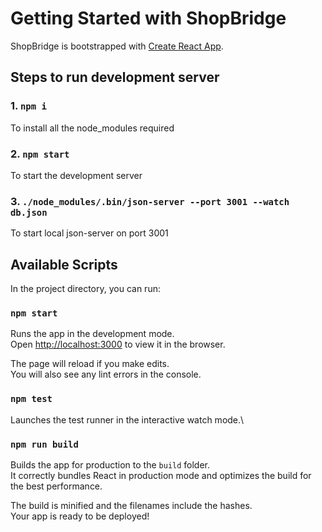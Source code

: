 # Getting Started with ShopBridge

ShopBridge is bootstrapped with [Create React App](https://github.com/facebook/create-react-app).

## Steps to run development server

### 1. `npm i`

To install all the node_modules required

### 2. `npm start`

To start the development server

### 3. `./node_modules/.bin/json-server --port 3001 --watch db.json`

To start local json-server on port 3001

## Available Scripts

In the project directory, you can run:

### `npm start`

Runs the app in the development mode.\
Open [http://localhost:3000](http://localhost:3000) to view it in the browser.

The page will reload if you make edits.\
You will also see any lint errors in the console.

### `npm test`

Launches the test runner in the interactive watch mode.\

### `npm run build`

Builds the app for production to the `build` folder.\
It correctly bundles React in production mode and optimizes the build for the best performance.

The build is minified and the filenames include the hashes.\
Your app is ready to be deployed!
